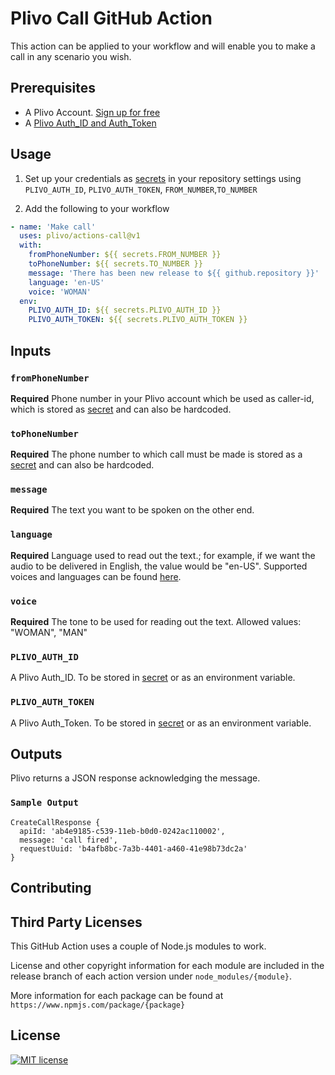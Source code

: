 # Plivo Call GitHub Action

This action can be applied to your workflow and will enable you to make a call in any scenario you wish.

## Prerequisites

- A Plivo Account. [Sign up for free](https://console.plivo.com/accounts/register/)
- A [Plivo Auth_ID and Auth_Token](https://console.plivo.com/dashboard/)

## Usage

1. Set up your credentials as [secrets](https://docs.github.com/en/actions/reference/encrypted-secrets) in your repository settings using `PLIVO_AUTH_ID`, `PLIVO_AUTH_TOKEN`, `FROM_NUMBER`,`TO_NUMBER`

2. Add the following to your workflow

```yml
- name: 'Make call'
  uses: plivo/actions-call@v1
  with:
    fromPhoneNumber: ${{ secrets.FROM_NUMBER }}
    toPhoneNumber: ${{ secrets.TO_NUMBER }}
    message: 'There has been new release to ${{ github.repository }}'
    language: 'en-US'
    voice: 'WOMAN'
  env:
    PLIVO_AUTH_ID: ${{ secrets.PLIVO_AUTH_ID }}
    PLIVO_AUTH_TOKEN: ${{ secrets.PLIVO_AUTH_TOKEN }}
```

## Inputs

### `fromPhoneNumber`

**Required** Phone number in your Plivo account which be used as caller-id, which is stored as [secret](https://docs.github.com/en/actions/reference/encrypted-secrets) and can also be hardcoded.

### `toPhoneNumber`

**Required** The phone number to which call must be made is stored as a [secret](https://docs.github.com/en/actions/reference/encrypted-secrets) and can also be hardcoded.

### `message`

**Required** The text you want to be spoken on the other end.

### `language`

**Required** Language used to read out the text.; for example, if we want the audio to be delivered in English, the value would be "en-US". Supported voices and languages can be found [here](https://www.plivo.com/docs/voice/xml/speak/).

### `voice`

**Required** The tone to be used for reading out the text. Allowed values: "WOMAN", "MAN"

### `PLIVO_AUTH_ID`

A Plivo Auth_ID. To be stored in [secret](https://docs.github.com/en/actions/reference/environments) or as an environment variable.

### `PLIVO_AUTH_TOKEN`

A Plivo Auth_Token. To be stored in [secret](https://docs.github.com/en/actions/reference/environments) or as an environment variable.

## Outputs

Plivo returns a JSON response acknowledging the message.
### `Sample Output`

```
CreateCallResponse {
  apiId: 'ab4e9185-c539-11eb-b0d0-0242ac110002',
  message: 'call fired',
  requestUuid: 'b4afb8bc-7a3b-4401-a460-41e98b73dc2a'
}
```
## Contributing

## Third Party Licenses

This GitHub Action uses a couple of Node.js modules to work.

License and other copyright information for each module are included in the release branch of each action version under `node_modules/{module}`.

More information for each package can be found at `https://www.npmjs.com/package/{package}`

## License

[![MIT license](https://img.shields.io/badge/License-MIT-blue.svg)](https://lbesson.mit-license.org/)
